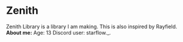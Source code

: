 # Zenith
Zenith Library is a library I am making.
This is also inspired by Rayfield.
**About me:**
Age: 13
Discord user: starflow._.
